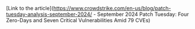 [Link to the article](https://www.crowdstrike.com/en-us/blog/patch-tuesday-analysis-september-2024/ - September 2024 Patch Tuesday: Four Zero-Days and Seven Critical Vulnerabilities Amid 79 CVEs)
